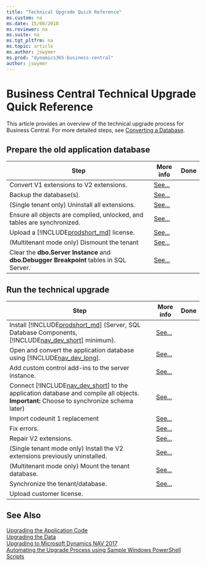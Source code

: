 ```yaml
---
title: "Technical Upgrade Quick Reference"
ms.custom: na
ms.date: 15/08/2018
ms.reviewer: na
ms.suite: na
ms.tgt_pltfrm: na
ms.topic: article
ms.author: jswymer
ms.prod: "dynamics365-business-central"
author: jswymer
---
```

# Business Central Technical Upgrade Quick Reference 

This article provides an overview of the technical upgrade process for Business Central. For more detailed steps, see [Converting a Database](Converting-a-database.md).

## Prepare the old application database

|Step|More info| Done |
|----|-----------|--|
|Convert V1 extensions to V2 extensions.|[See...](../developer/devenv-upgrade-v1-to-v2-overview.md)||
|Backup the database(s).|[See...](http://go.microsoft.com/fwlink/?LinkID=296465)|
|(Single tenant only) Uninstall all extensions.|[See...](https://docs.microsoft.com/en-us/powershell/module/microsoft.dynamics.nav.apps.management/uninstall-navapp)||
|Ensure all objects are complied, unlocked, and tables are synchronized.|[See...](converting-a-database.md#compilesync)||
|Upload a [!INCLUDE[prodshort_md](../developer/includes/prodshort.md)] license.|[See...](converting-a-database.md#uploadlicense)||
|(Multitenant mode only) Dismount the tenant|[See...](converting-a-database.md#dismounttenant)||
|Clear the **dbo.Server Instance** and  **dbo.Debugger Breakpoint** tables in SQL Server.|[See...](converting-a-database.md#clearsql)||


## Run the technical upgrade

|Step|More info| Done |
|----|-----------|--|
|Install [!INCLUDE[prodshort_md](../developer/includes/prodshort.md)] (Server, SQL Database Components, [!INCLUDE[nav_dev_short](../developer/includes/nav_dev_short_md.md)] minimum).|[See...](../deployment/install-using-setup.md)|
|Open and convert the application database using [!INCLUDE[nav_dev_long](../developer/includes/nav_dev_long_md.md)].|[See...](converting-a-database.md#convertdb)||
|Add custom control add-ins to the server instance.|[See...](converting-a-database.md#controladdins)||
|Connect [!INCLUDE[nav_dev_short](../developer/includes/nav_dev_short_md.md)] to the application database and compile all objects. **Important:** Choose to synchronize schema later)|[See...](converting-a-database.md#connectserver)||
|Import codeunit 1 replacement|[See...](codeunit1-replacement.md)|
|Fix errors.|[See...](converting-a-database.md#fixerrors)||
|Repair V2 extensions.|[See...](converting-a-database.md#repairextensions)||
|(Single tenant mode only) Install the V2 extensions previously uninstalled.|[See...](converting-a-database.md#installv2extensions)|
|(Multitenant mode only) Mount the tenant database. |[See...](converting-a-database.md#mounttenant)||
|Synchronize the tenant/database. |[See...](converting-a-database.md#synctenant)||
|Upload customer license. |||


## See Also  
[Upgrading the Application Code](Upgrading-the-Application-Code.md)   
[Upgrading the Data](Upgrading-the-Data.md)   
[Upgrading to Microsoft Dynamics NAV 2017](Upgrading-to-Microsoft-Dynamics-NAV-2017.md)   
[Automating the Upgrade Process using Sample Windows PowerShell Scripts](Automating-the-Upgrade-Process-using-Sample-Windows-PowerShell-Scripts.md)
